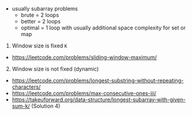 - usually subarray problems
  - brute = 2 loops
  - better = 2 loops
  - optimal = 1 loop with usually additional space complexity for set or map 

1. Window size is fixed `K`
  - https://leetcode.com/problems/sliding-window-maximum/
  
2. Window size is not fixed (dynamic)
  - https://leetcode.com/problems/longest-substring-without-repeating-characters/
  - https://leetcode.com/problems/max-consecutive-ones-iii/
  - https://takeuforward.org/data-structure/longest-subarray-with-given-sum-k/ (Solution 4)

